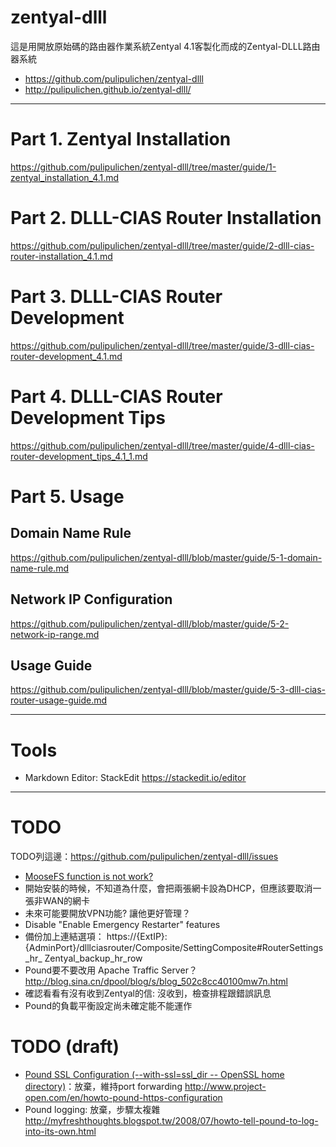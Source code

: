 zentyal-dlll
===============

這是用開放原始碼的路由器作業系統Zentyal 4.1客製化而成的Zentyal-DLLL路由器系統

* https://github.com/pulipulichen/zentyal-dlll
* http://pulipulichen.github.io/zentyal-dlll/

----

# Part 1. Zentyal Installation
https://github.com/pulipulichen/zentyal-dlll/tree/master/guide/1-zentyal_installation_4.1.md

# Part 2. DLLL-CIAS Router Installation
https://github.com/pulipulichen/zentyal-dlll/tree/master/guide/2-dlll-cias-router-installation_4.1.md

# Part 3. DLLL-CIAS Router Development
https://github.com/pulipulichen/zentyal-dlll/tree/master/guide/3-dlll-cias-router-development_4.1.md

# Part 4. DLLL-CIAS Router Development Tips
https://github.com/pulipulichen/zentyal-dlll/tree/master/guide/4-dlll-cias-router-development_tips_4.1_1.md

# Part 5. Usage

## Domain Name Rule
https://github.com/pulipulichen/zentyal-dlll/blob/master/guide/5-1-domain-name-rule.md

## Network IP Configuration
https://github.com/pulipulichen/zentyal-dlll/blob/master/guide/5-2-network-ip-range.md

## Usage Guide
https://github.com/pulipulichen/zentyal-dlll/blob/master/guide/5-3-dlll-cias-router-usage-guide.md

----

Tools
====
* Markdown Editor: StackEdit https://stackedit.io/editor

----

TODO
====

TODO列這邊：https://github.com/pulipulichen/zentyal-dlll/issues

* [MooseFS function is not work?](https://github.com/pulipulichen/zentyal-dlll/blob/master/dlllciasrouter/src/EBox/dlllciasrouter/Model/ExportsSetting.pm)
* 開始安裝的時候，不知道為什麼，會把兩張網卡設為DHCP，但應該要取消一張非WAN的網卡
* 未來可能要開放VPN功能? 讓他更好管理？
* Disable "Enable Emergency Restarter" features
* 備份加上連結選項： https://{ExtIP}:{AdminPort}/dlllciasrouter/Composite/SettingComposite#RouterSettings_hr_ Zentyal_backup_hr_row
* Pound要不要改用 Apache Traffic Server？ http://blog.sina.cn/dpool/blog/s/blog_502c8cc40100mw7n.html
* 確認看看有沒有收到Zentyal的信: 沒收到，檢查排程跟錯誤訊息  
* Pound的負載平衡設定尚未確定能不能運作


TODO (draft)
====
* [Pound SSL Configuration (--with-ssl=ssl_dir   -- OpenSSL home directory)](http://www.apsis.ch/pound/pound_list/archive/2011/2011-03/1301440192000)：放棄，維持port forwarding
http://www.project-open.com/en/howto-pound-https-configuration
* Pound logging: 放棄，步驟太複雜
http://myfreshthoughts.blogspot.tw/2008/07/howto-tell-pound-to-log-into-its-own.html